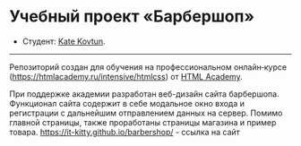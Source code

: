 # Учебный проект «Барбершоп»

* Студент: [Kate Kovtun](https://up.htmlacademy.ru/htmlcss/26/user/186535).

---

Репозиторий создан для обучения на профессиональном онлайн‑курсе (https://htmlacademy.ru/intensive/htmlcss) от [HTML Academy](https://htmlacademy.ru).

При поддержке академии разработан веб-дизайн сайта барбершопа. Функционал сайта содержит в себе модальное окно входа и регистрации с дальнейшим отправлением данных на сервер. Помимо главной страницы, также проработаны страницы магазина и пример товара.
https://it-kitty.github.io/barbershop/ - ссылка на сайт 
